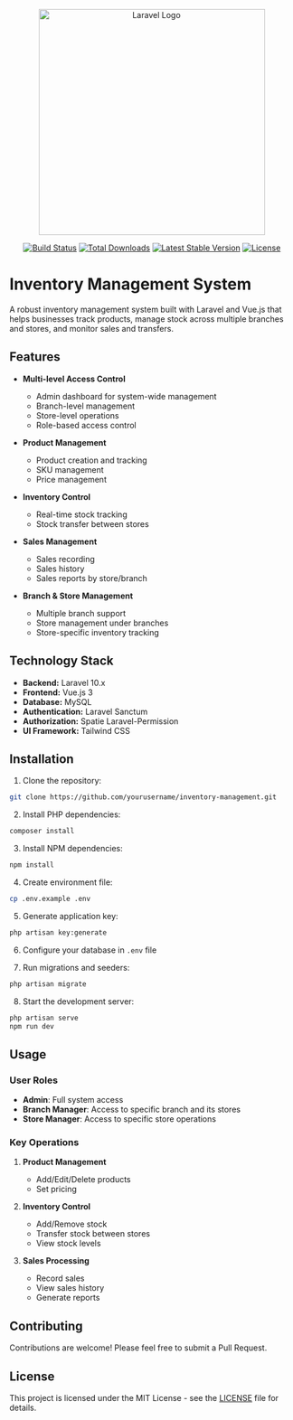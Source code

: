 <p align="center"><a href="https://laravel.com" target="_blank"><img src="https://raw.githubusercontent.com/laravel/art/master/logo-lockup/5%20SVG/2%20CMYK/1%20Full%20Color/laravel-logolockup-cmyk-red.svg" width="400" alt="Laravel Logo"></a></p>

<p align="center">
<a href="https://github.com/laravel/framework/actions"><img src="https://github.com/laravel/framework/workflows/tests/badge.svg" alt="Build Status"></a>
<a href="https://packagist.org/packages/laravel/framework"><img src="https://img.shields.io/packagist/dt/laravel/framework" alt="Total Downloads"></a>
<a href="https://packagist.org/packages/laravel/framework"><img src="https://img.shields.io/packagist/v/laravel/framework" alt="Latest Stable Version"></a>
<a href="https://packagist.org/packages/laravel/framework"><img src="https://img.shields.io/packagist/l/laravel/framework" alt="License"></a>
</p>

# Inventory Management System

A robust inventory management system built with Laravel and Vue.js that helps businesses track products, manage stock across multiple branches and stores, and monitor sales and transfers.

## Features

- **Multi-level Access Control**
  - Admin dashboard for system-wide management
  - Branch-level management
  - Store-level operations
  - Role-based access control

- **Product Management**
  - Product creation and tracking
  - SKU management
  - Price management

- **Inventory Control**
  - Real-time stock tracking
  - Stock transfer between stores

- **Sales Management**
  - Sales recording
  - Sales history
  - Sales reports by store/branch

- **Branch & Store Management**
  - Multiple branch support
  - Store management under branches
  - Store-specific inventory tracking

## Technology Stack

- **Backend:** Laravel 10.x
- **Frontend:** Vue.js 3
- **Database:** MySQL
- **Authentication:** Laravel Sanctum
- **Authorization:** Spatie Laravel-Permission
- **UI Framework:** Tailwind CSS

## Installation

1. Clone the repository:
```bash
git clone https://github.com/yourusername/inventory-management.git
```

2. Install PHP dependencies:
```bash
composer install
```

3. Install NPM dependencies:
```bash
npm install
```

4. Create environment file:
```bash
cp .env.example .env
```

5. Generate application key:
```bash
php artisan key:generate
```

6. Configure your database in `.env` file

7. Run migrations and seeders:
```bash
php artisan migrate 
```

8. Start the development server:
```bash
php artisan serve
npm run dev
```

## Usage

### User Roles

- **Admin**: Full system access
- **Branch Manager**: Access to specific branch and its stores
- **Store Manager**: Access to specific store operations

### Key Operations

1. **Product Management**
   - Add/Edit/Delete products
   - Set pricing

2. **Inventory Control**
   - Add/Remove stock
   - Transfer stock between stores
   - View stock levels

3. **Sales Processing**
   - Record sales
   - View sales history
   - Generate reports

## Contributing

Contributions are welcome! Please feel free to submit a Pull Request.

## License

This project is licensed under the MIT License - see the [LICENSE](LICENSE) file for details.
